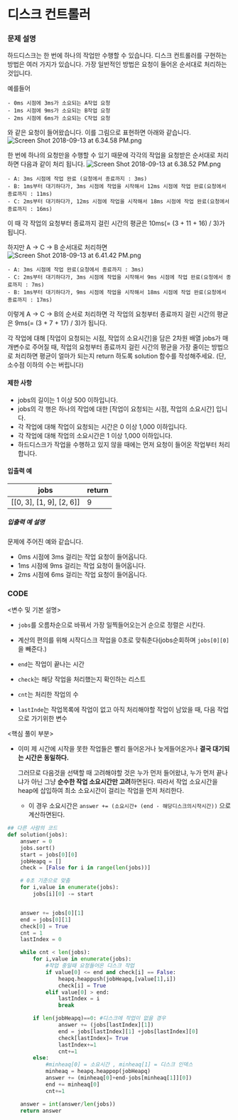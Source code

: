 # 디스크 컨트롤러

### 문제 설명

하드디스크는 한 번에 하나의 작업만 수행할 수 있습니다. 디스크 컨트롤러를 구현하는 방법은 여러 가지가 있습니다. 가장 일반적인 방법은 요청이 들어온 순서대로 처리하는 것입니다.

예를들어

```
- 0ms 시점에 3ms가 소요되는 A작업 요청
- 1ms 시점에 9ms가 소요되는 B작업 요청
- 2ms 시점에 6ms가 소요되는 C작업 요청
```

와 같은 요청이 들어왔습니다. 이를 그림으로 표현하면 아래와 같습니다.
![Screen Shot 2018-09-13 at 6.34.58 PM.png](https://grepp-programmers.s3.amazonaws.com/files/production/b68eb5cec6/38dc6a53-2d21-4c72-90ac-f059729c51d5.png)

한 번에 하나의 요청만을 수행할 수 있기 때문에 각각의 작업을 요청받은 순서대로 처리하면 다음과 같이 처리 됩니다.
![Screen Shot 2018-09-13 at 6.38.52 PM.png](https://grepp-programmers.s3.amazonaws.com/files/production/5e677b4646/90b91fde-cac4-42c1-98b8-8f8431c52dcf.png)

```
- A: 3ms 시점에 작업 완료 (요청에서 종료까지 : 3ms)
- B: 1ms부터 대기하다가, 3ms 시점에 작업을 시작해서 12ms 시점에 작업 완료(요청에서 종료까지 : 11ms)
- C: 2ms부터 대기하다가, 12ms 시점에 작업을 시작해서 18ms 시점에 작업 완료(요청에서 종료까지 : 16ms)
```

이 때 각 작업의 요청부터 종료까지 걸린 시간의 평균은 10ms(= (3 + 11 + 16) / 3)가 됩니다.

하지만 A → C → B 순서대로 처리하면
![Screen Shot 2018-09-13 at 6.41.42 PM.png](https://grepp-programmers.s3.amazonaws.com/files/production/9eb7c5a6f1/a6cff04d-86bb-4b5b-98bf-6359158940ac.png)

```
- A: 3ms 시점에 작업 완료(요청에서 종료까지 : 3ms)
- C: 2ms부터 대기하다가, 3ms 시점에 작업을 시작해서 9ms 시점에 작업 완료(요청에서 종료까지 : 7ms)
- B: 1ms부터 대기하다가, 9ms 시점에 작업을 시작해서 18ms 시점에 작업 완료(요청에서 종료까지 : 17ms)
```

이렇게 A → C → B의 순서로 처리하면 각 작업의 요청부터 종료까지 걸린 시간의 평균은 9ms(= (3 + 7 + 17) / 3)가 됩니다.

각 작업에 대해 [작업이 요청되는 시점, 작업의 소요시간]을 담은 2차원 배열 jobs가 매개변수로 주어질 때, 작업의 요청부터 종료까지 걸린 시간의 평균을 가장 줄이는 방법으로 처리하면 평균이 얼마가 되는지 return 하도록 solution 함수를 작성해주세요. (단, 소수점 이하의 수는 버립니다)

#### 제한 사항

- jobs의 길이는 1 이상 500 이하입니다.
- jobs의 각 행은 하나의 작업에 대한 [작업이 요청되는 시점, 작업의 소요시간] 입니다.
- 각 작업에 대해 작업이 요청되는 시간은 0 이상 1,000 이하입니다.
- 각 작업에 대해 작업의 소요시간은 1 이상 1,000 이하입니다.
- 하드디스크가 작업을 수행하고 있지 않을 때에는 먼저 요청이 들어온 작업부터 처리합니다.

#### 입출력 예

| jobs                     | return |
| ------------------------ | ------ |
| [[0, 3], [1, 9], [2, 6]] | 9      |

##### 입출력 예 설명

문제에 주어진 예와 같습니다.

- 0ms 시점에 3ms 걸리는 작업 요청이 들어옵니다.
- 1ms 시점에 9ms 걸리는 작업 요청이 들어옵니다.
- 2ms 시점에 6ms 걸리는 작업 요청이 들어옵니다.



### CODE

<변수 및 기본 설명>

- `jobs`를 오름차순으로 바꿔서 가장 일찍들어오는거 순으로 정렬은 시킨다.

- 계산의 편의를 위해 시작디스크 작업을 0초로 맞춰춘다(jobs순회하며 `jobs[0][0]`을 빼준다.)

- `end`는 작업이 끝나는 시간
- `check`는 해당 작업을 처리했는지 확인하는 리스트
- `cnt`는 처리한 작업의 수
- `lastInde`는 작업목록에 작업이 없고 아직 처리해야할 작업이 남았을 때, 다음 작업으로 가기위한 변수

 

<핵심 풀이 부분>

- 이미 제 시간에 시작을 못한 작업들은 빨리 들어온거나 늦게들어온거나 **결국 대기되는 시간은 동일하다.**

  그러므로 다음것을 선택할 때 고려해야할 것은 누가 먼저 들어왔냐, 누가 먼저 끝나냐가 아닌 그냥 **순수한 작업 소요시간만 고려**하면된다. 따라서 작업 소요시간을 heap에 삽입하여 최소 소요시간이 걸리는 작업을 먼저 처리한다.

  - 이 경우 소요시간은 `answer += (소요시간+ (end - 해당디스크의시작시간))` 으로 계산하면된다.

```python
## 다른 사람의 코드
def solution(jobs):
    answer = 0
    jobs.sort()
    start = jobs[0][0]
    jobHeapq = []
    check = [False for i in range(len(jobs))]

    # 0초 기준으로 맞춤
    for i,value in enumerate(jobs):
        jobs[i][0] -= start


    answer += jobs[0][1]
    end = jobs[0][1]
    check[0] = True
    cnt = 1
    lastIndex = 0

    while cnt < len(jobs):
        for i,value in enumerate(jobs):
            #작업 중일때 요청들어온 디스크 작업 
            if value[0] <= end and check[i] == False:
                heapq.heappush(jobHeapq,[value[1],i])
                check[i] = True
            elif value[0] > end: 
                lastIndex = i 
                break

        if len(jobHeapq)==0: #디스크에 작업이 없을 경우
                answer += (jobs[lastIndex][1])
                end = jobs[lastIndex][1] +jobs[lastIndex][0]
                check[lastIndex]= True
                lastIndex+=1
                cnt+=1
        else:
            #minheaq[0] = 소요시간 , minheaq[1] = 디스크 인덱스
            minheaq = heapq.heappop(jobHeapq) 
            answer += (minheaq[0]+end-jobs[minheaq[1]][0])
            end += minheaq[0]
            cnt+=1

    answer = int(answer/len(jobs))
    return answer
```

